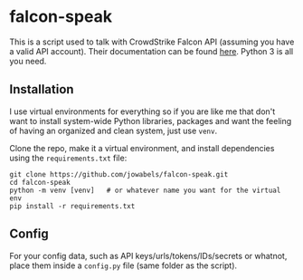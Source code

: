 # falcon-speak
This is a script used to talk with CrowdStrike Falcon API (assuming you have a valid API account). Their documentation can be found [here](https://falcon.crowdstrike.com/support/documentation). Python 3 is all you need.

## Installation
I use virtual environments for everything so if you are like me that don't want to install system-wide Python libraries, packages and want the feeling of having an organized and clean system, just use `venv`.

Clone the repo, make it a virtual environment, and install dependencies using the `requirements.txt` file:
```
git clone https://github.com/jowabels/falcon-speak.git
cd falcon-speak
python -m venv [venv]   # or whatever name you want for the virtual env
pip install -r requirements.txt
```
## Config
For your config data, such as API keys/urls/tokens/IDs/secrets or whatnot, place them inside a `config.py` file (same folder as the script).